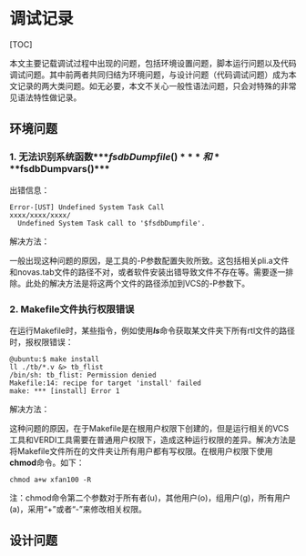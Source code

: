 # 调试记录

[TOC]

本文主要记载调试过程中出现的问题，包括环境设置问题，脚本运行问题以及代码调试问题。其中前两者共同归结为环境问题，与设计问题（代码调试问题）成为本文记录的两大类问题。如无必要，本文不关心一般性语法问题，只会对特殊的非常见语法特性做记录。

## 环境问题

### 1. 无法识别系统函数***$fsdbDumpfile()***和***$fsdbDumpvars()***

出错信息：

```shell
Error-[UST] Undefined System Task Call
xxxx/xxxx/xxxx/
  Undefined System Task call to '$fsdbDumpfile'.
```

解决方法：

一般出现这种问题的原因，是工具的-P参数配置失败所致。这包括相关pli.a文件和novas.tab文件的路径不对，或者软件安装出错导致文件不存在等。需要逐一排除。此处的解决方法是将这两个文件的路径添加到VCS的-P参数下。

### 2. Makefile文件执行权限错误

在运行Makefile时，某些指令，例如使用***ls***命令获取某文件夹下所有rtl文件的路径时，报权限错误：

```shell
@ubuntu:$ make install
ll ./tb/*.v &> tb_flist
/bin/sh: tb_flist: Permission denied
Makefile:14: recipe for target 'install' failed
make: *** [install] Error 1

```

解决方法：

这种问题的原因，在于Makefile是在根用户权限下创建的，但是运行相关的VCS工具和VERDI工具需要在普通用户权限下，造成这种运行权限的差异。解决方法是将Makefile文件所在的文件夹让所有用户都有写权限。在根用户权限下使用**chmod**命令。如下：

```shell
chmod a+w xfan100 -R
```

注：chmod命令第二个参数对于所有者(u)，其他用户(o)，组用户(g)，所有用户(a)，采用“+”或者“-”来修改相关权限。

## 设计问题

